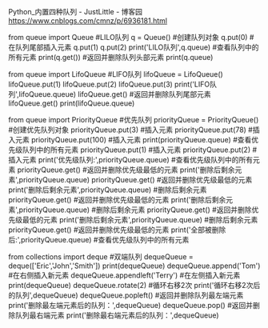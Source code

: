 Python_内置四种队列 - JustLittle - 博客园 https://www.cnblogs.com/cmnz/p/6936181.html

from queue import Queue #LILO队列
q = Queue() #创建队列对象
q.put(0)    #在队列尾部插入元素
q.put(1)
q.put(2)
print('LILO队列',q.queue)  #查看队列中的所有元素
print(q.get())  #返回并删除队列头部元素
print(q.queue)

from queue import LifoQueue #LIFO队列
lifoQueue = LifoQueue()
lifoQueue.put(1)
lifoQueue.put(2)
lifoQueue.put(3)
print('LIFO队列',lifoQueue.queue)
lifoQueue.get() #返回并删除队列尾部元素
lifoQueue.get()
print(lifoQueue.queue)

from queue import PriorityQueue #优先队列
priorityQueue = PriorityQueue() #创建优先队列对象
priorityQueue.put(3)    #插入元素
priorityQueue.put(78)   #插入元素
priorityQueue.put(100)  #插入元素
print(priorityQueue.queue)  #查看优先级队列中的所有元素
priorityQueue.put(1)    #插入元素
priorityQueue.put(2)    #插入元素
print('优先级队列:',priorityQueue.queue)  #查看优先级队列中的所有元素
priorityQueue.get() #返回并删除优先级最低的元素
print('删除后剩余元素',priorityQueue.queue)
priorityQueue.get() #返回并删除优先级最低的元素
print('删除后剩余元素',priorityQueue.queue)  #删除后剩余元素
priorityQueue.get() #返回并删除优先级最低的元素
print('删除后剩余元素',priorityQueue.queue)  #删除后剩余元素
priorityQueue.get() #返回并删除优先级最低的元素
print('删除后剩余元素',priorityQueue.queue)  #删除后剩余元素
priorityQueue.get() #返回并删除优先级最低的元素
print('全部被删除后:',priorityQueue.queue)  #查看优先级队列中的所有元素

from collections import deque   #双端队列
dequeQueue = deque(['Eric','John','Smith'])
print(dequeQueue)
dequeQueue.append('Tom')    #在右侧插入新元素
dequeQueue.appendleft('Terry')  #在左侧插入新元素
print(dequeQueue)
dequeQueue.rotate(2)    #循环右移2次
print('循环右移2次后的队列',dequeQueue)
dequeQueue.popleft()    #返回并删除队列最左端元素
print('删除最左端元素后的队列：',dequeQueue)
dequeQueue.pop()    #返回并删除队列最右端元素
print('删除最右端元素后的队列：',dequeQueue)